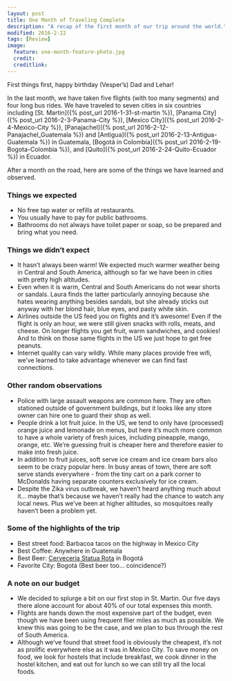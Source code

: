 ```yaml
---
layout: post
title: One Month of Traveling Complete
description: "A recap of the first month of our trip around the world."
modified: 2016-2-22
tags: [Review]
image:
  feature: one-month-feature-photo.jpg
  credit: 
  creditlink: 
---
```


First things first, happy birthday (Vesper’s) Dad and Lehar!

In the last month, we have taken five flights (with too many segments) and four long bus rides.
We have traveled to seven cities in six countries including [St. Martin]({% post_url 2016-1-31-st-martin %}), [Panama City]({% post_url 2016-2-3-Panama-City %}), [Mexico City]({% post_url 2016-2-4-Mexico-City %}), [Panajachel]({% post_url 2016-2-12-Panajachel_Guatemala %}) and [Antigua]({% post_url 2016-2-13-Antigua-Guatemala %}) in Guatemala, [Bogotá in Colombia]({% post_url 2016-2-19-Bogota-Colombia %}), and [Quito]({% post_url 2016-2-24-Quito-Ecuador %}) in Ecuador.

After a month on the road, here are some of the things we have learned and observed.

### Things we expected

* No free tap water or refills at restaurants.
* You usually have to pay for public bathrooms.
* Bathrooms do not always have toilet paper or soap, so be prepared and bring what you need.

### Things we didn’t expect

* It hasn’t always been warm! We expected much warmer weather being in Central and South America, although so far we have been in cities with pretty high altitudes.
* Even when it is warm, Central and South Americans do not wear shorts or sandals. Laura finds the latter particularly annoying because she hates wearing anything besides sandals, but she already sticks out anyway with her blond hair, blue eyes, and pasty white skin.
* Airlines outside the US feed you on flights and it’s awesome! Even if the flight is only an hour, we were still given snacks with rolls, meats, and cheese. On longer flights you get fruit, warm sandwiches, and cookies! And to think on those same flights in the US we just hope to get free peanuts.
* Internet quality can vary wildly. While many places provide free wifi, we’ve learned to take advantage whenever we can find fast connections.

### Other random observations

* Police with large assault weapons are common here. They are often stationed outside of government buildings, but it looks like any store owner can hire one to guard their shop as well.
* People drink a lot fruit juice. In the US, we tend to only have (processed) orange juice and lemonade on menus, but here it’s much more common to have a whole variety of fresh juices, including pineapple, mango, orange, etc. We’re guessing fruit is cheaper here and therefore easier to make into fresh juice.
* In addition to fruit juices, soft serve ice cream and ice cream bars also seem to be crazy popular here. In busy areas of town, there are soft serve stands everywhere - from the tiny cart on a park corner to McDonalds having separate counters exclusively for ice cream.
* Despite the Zika virus outbreak, we haven’t heard anything much about it... maybe that’s because we haven’t really had the chance to watch any local news. Plus we’ve been at higher altitudes, so mosquitoes really haven’t been a problem yet.

### Some of the highlights of the trip

* Best street food: Barbacoa tacos on the highway in Mexico City
* Best Coffee: Anywhere in Guatemala
* Best Beer: [Cerveceria Statua Rota](https://www.facebook.com/StatuaRota#_=_) in Bogotá
* Favorite City: Bogotá (Best beer too... coincidence?)

### A note on our budget

* We decided to splurge a bit on our first stop in St. Martin. Our five days there alone account for about 40% of our total expenses this month.
* Flights are hands down the most expensive part of the budget, even though we have been using frequent flier miles as much as possible. We knew this was going to be the case, and we plan to bus through the rest of South America.
* Although we’ve found that street food is obviously the cheapest, it’s not as prolific everywhere else as it was in Mexico City. To save money on food, we look for hostels that include breakfast, we cook dinner in the hostel kitchen, and eat out for lunch so we can still try all the local foods.
